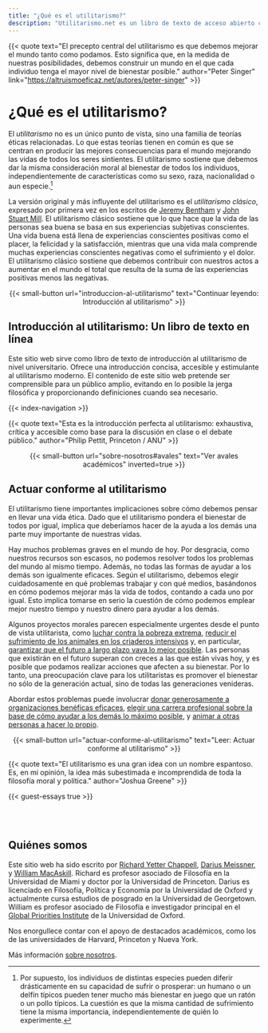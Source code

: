```yaml
---
title: "¿Qué es el utilitarismo?"
description: "Utilitarismo.net es un libro de texto de acceso abierto con ensayos de invitados, guías de estudio y otros recursos"
---
```


<div class="dark-background">

<div class="homepage-center">

{{< quote
     text="El precepto central del utilitarismo es que debemos mejorar el mundo tanto como podamos. Esto significa que, en la medida de nuestras posibilidades, debemos construir un mundo en el que cada individuo tenga el mayor nivel de bienestar posible."
     author="Peter Singer"
     link="https://altruismoeficaz.net/autores/peter-singer" >}}

</div>
</div>

<div class="homepage-center">

# ¿Qué es el utilitarismo?

El _utilitarismo_ no es un único punto de vista, sino una familia de teorías éticas relacionadas. Lo que estas teorías tienen en común es que se centran en producir las mejores consecuencias para el mundo mejorando las vidas de todos los seres sintientes. El utilitarismo sostiene que debemos dar la misma consideración moral al bienestar de todos los individuos, independientemente de características como su sexo, raza, nacionalidad o aun especie.[^1]

La versión original y más influyente del utilitarismo es el _utilitarismo clásico_, expresado por primera vez en los escritos de [Jeremy Bentham](https://altruismoeficaz.net/autores/jeremy-bentham) y [John Stuart Mill](https://altruismoeficaz.net/autores/john-stuart-mill). El utilitarismo clásico sostiene que lo que hace que la vida de las personas sea buena se basa en sus experiencias subjetivas conscientes. Una vida buena está llena de experiencias conscientes positivas como el placer, la felicidad y la satisfacción, mientras que una vida mala comprende muchas experiencias conscientes negativas como el sufrimiento y el dolor. El utilitarismo clásico sostiene que debemos contribuir con nuestros actos a aumentar en el mundo el total que resulta de la suma de las experiencias positivas menos las negativas.

<center>
{{< small-button url="introduccion-al-utilitarismo" text="Continuar leyendo: Introducción al utilitarismo" >}}
</center>

</div>

<div class="dark-background">

<div class="homepage-center">

## Introducción al utilitarismo: Un libro de texto en línea

Este sitio web sirve como libro de texto de introducción al utilitarismo de nivel universitario. Ofrece una introducción concisa, accesible y estimulante al utilitarismo moderno. El contenido de este sitio web pretende ser comprensible para un público amplio, evitando en lo posible la jerga filosófica y proporcionando definiciones cuando sea necesario.

{{< index-navigation >}}

{{< quote
     text="Esta es la introducción perfecta al utilitarismo: exhaustiva, crítica y accesible como base para la discusión en clase o el debate público."
     author="Philip Pettit, Princeton / ANU" >}}

<center>
{{< small-button url="sobre-nosotros#avales" text="Ver avales académicos" inverted=true >}}
</center>

</div>
</div>

<div class="homepage-center">

## Actuar conforme al utilitarismo

El utilitarismo tiene importantes implicaciones sobre cómo debemos pensar en llevar una vida ética. Dado que el utilitarismo pondera el bienestar de todos por igual, implica que deberíamos hacer de la ayuda a los demás una parte muy importante de nuestras vidas.

Hay muchos problemas graves en el mundo de hoy. Por desgracia, como nuestros recursos son escasos, no podemos resolver todos los problemas del mundo al mismo tiempo. Además, no todas las formas de ayudar a los demás son igualmente eficaces. Según el utilitarismo, debemos elegir cuidadosamente en qué problemas trabajar y con qué medios, basándonos en cómo podemos mejorar más la vida de todos, contando a cada uno por igual. Esto implica tomarse en serio la cuestión de cómo podemos emplear mejor nuestro tiempo y nuestro dinero para ayudar a los demás.

Algunos proyectos morales parecen especialmente urgentes desde el punto de vista utilitarista, como [luchar contra la pobreza extrema](/actuar-conforme-al-utilitarismo#salud-y-desarrollo-globales), [reducir el sufrimiento de los animales en los criaderos intensivos](/actuar-conforme-al-utilitarismo#bienestar-animal-en-las-granjas) y, en particular, [garantizar que el futuro a largo plazo vaya lo mejor posible](/actuar-conforme-al-utilitarismo#reducción-del-riesgo-existencial). Las personas que existirán en el futuro superan con creces a las que están vivas hoy, y es posible que podamos realizar acciones que afecten a su bienestar.
Por lo tanto, una preocupación clave para los utilitaristas es promover el bienestar no sólo de la generación actual, sino de todas las generaciones venideras.

Abordar estos problemas puede involucrar [donar generosamente a organizaciones benéficas eficaces](/actuar-conforme-al-utilitarismo#donaciones-a-organizaciones-benéficas), [elegir una carrera profesional sobre la base de cómo ayudar a los demás lo máximo posible](/actuar-conforme-al-utilitarismo#elección-de-carrera-profesional), y [animar a otras personas a hacer lo propio](/actuar-conforme-al-utilitarismo#promoción).

<center>
{{< small-button url="actuar-conforme-al-utilitarismo" text="Leer: Actuar conforme al utilitarismo" >}}
</center>

</div>

<div class="dark-background">

<div class="homepage-center">

{{< quote
     text="El utilitarismo es una gran idea con un nombre espantoso. Es, en mi opinión, la idea más subestimada e incomprendida de toda la filosofía moral y política."
     author="Joshua Greene" >}}

</div>

</div>

<div class="homepage-center">

{{< guest-essays true >}}

<br>
<br>

## Quiénes somos

Este sitio web ha sido escrito por [Richard Yetter Chappell](http://yetterchappell.net/Richard/), [Darius Meissner](https://www.linkedin.com/in/darius-meissner/), y [William MacAskill](http://www.williammacaskill.com/). Richard es profesor asociado de Filosofía en la Universidad de Miami y doctor por la Universidad de Princeton. Darius es licenciado en Filosofía, Política y Economía por la Universidad de Oxford y actualmente cursa estudios de posgrado en la Universidad de Georgetown. William es profesor asociado de Filosofía e investigador principal en el [Global Priorities Institute](https://globalprioritiesinstitute.org/) de la Universidad de Oxford.

Nos enorgullece contar con el apoyo de destacados académicos, como los de las universidades de Harvard, Princeton y Nueva York.

Más información [sobre nosotros](/sobre-nosotros).

</div>

[^1]: Por supuesto, los individuos de distintas especies pueden diferir drásticamente en su capacidad de sufrir o prosperar: un humano o un delfín típicos pueden tener mucho más bienestar en juego que un ratón o un pollo típicos. La cuestión es que la misma cantidad de sufrimiento tiene la misma importancia, independientemente de quién lo experimente.
